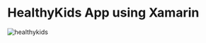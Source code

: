 # HealthyKids App using Xamarin

![healthykids](https://github.com/FatoomRe/HealthyKids/assets/112693194/a9b2aa93-2eb6-4c8f-9892-6dd4b723ecfb)
